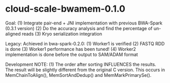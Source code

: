 cloud-scale-bwamem-0.1.0
===============
Goal:
(1) Integrate pair-end + JNI implementation with previous BWA-Spark (0.3.1 version)
(2) Do the accuracy analysis and find the percentage of un-aligned reads
(3) Kryo serialization integration

Legacy: 
Achieved in bwa-spark-0.2.0:
(1) Worker1 is verified
(2) FASTQ RDD is done
(3) Worker1 performance has been tuned!
(4) Worker2 implementation is done before the output to SAM/ADAM format

Development NOTE:
(1) The order after sorting INFLUENCES the results. The result will be slightly different from the original C version.
    This occurs in MemChainToAlign(), MemSortAndDedup() and MemMarkPrimarySe().
